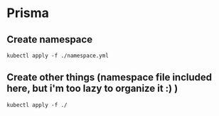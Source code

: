 # Prisma
## Create namespace
```
kubectl apply -f ./namespace.yml
```

## Create other things (namespace file included here, but i'm too lazy to organize it :) )

```
kubectl apply -f ./
```
